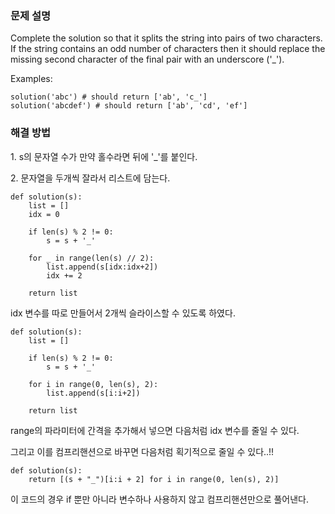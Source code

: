 ### 문제 설명

Complete the solution so that it splits the string into pairs of two characters. If the string contains an odd number of characters then it should replace the missing second character of the final pair with an underscore ('\_').

Examples:

```
solution('abc') # should return ['ab', 'c_']
solution('abcdef') # should return ['ab', 'cd', 'ef']
```

### 해결 방법

1\. s의 문자열 수가 만약 홀수라면 뒤에 '\_'를 붙인다.

2\. 문자열을 두개씩 잘라서 리스트에 담는다.

```
def solution(s):
    list = []
    idx = 0
    
    if len(s) % 2 != 0:
        s = s + '_'
        
    for _ in range(len(s) // 2):
        list.append(s[idx:idx+2])
        idx += 2
    
    return list
```

idx 변수를 따로 만들어서 2개씩 슬라이스할 수 있도록 하였다.

```
def solution(s):
    list = []
    
    if len(s) % 2 != 0:
        s = s + '_'
        
    for i in range(0, len(s), 2):
        list.append(s[i:i+2])
    
    return list
```

range의 파라미터에 간격을 추가해서 넣으면 다음처럼 idx 변수를 줄일 수 있다.

그리고 이를 컴프리핸션으로 바꾸면 다음처럼 획기적으로 줄일 수 있다..!!

```
def solution(s):
    return [(s + "_")[i:i + 2] for i in range(0, len(s), 2)]
```

이 코드의 경우 if 뿐만 아니라 변수하나 사용하지 않고 컴프리핸션만으로 풀어낸다.